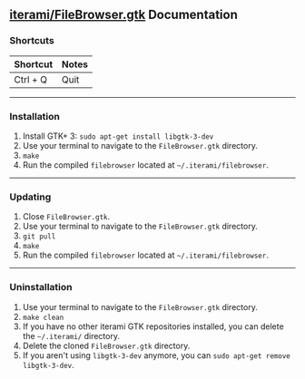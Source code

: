 [iterami/FileBrowser.gtk](https://github.com/iterami/FileBrowser.gtk) Documentation
-----------------------------------------------------------------------------------

### Shortcuts

Shortcut         | Notes
-----------------|---------------------
Ctrl + Q         | Quit

---

### Installation

1. Install GTK+ 3: `sudo apt-get install libgtk-3-dev`
2. Use your terminal to navigate to the `FileBrowser.gtk` directory.
3. `make`
4. Run the compiled `filebrowser` located at `~/.iterami/filebrowser`.

---

### Updating

1. Close `FileBrowser.gtk`.
2. Use your terminal to navigate to the `FileBrowser.gtk` directory.
3. `git pull`
4. `make`
5. Run the compiled `filebrowser` located at `~/.iterami/filebrowser`.

---

### Uninstallation

1. Use your terminal to navigate to the `FileBrowser.gtk` directory.
2. `make clean`
3. If you have no other iterami GTK repositories installed, you can delete the `~/.iterami/` directory.
4. Delete the cloned `FileBrowser.gtk` directory.
5. If you aren't using `libgtk-3-dev` anymore, you can `sudo apt-get remove libgtk-3-dev`.
